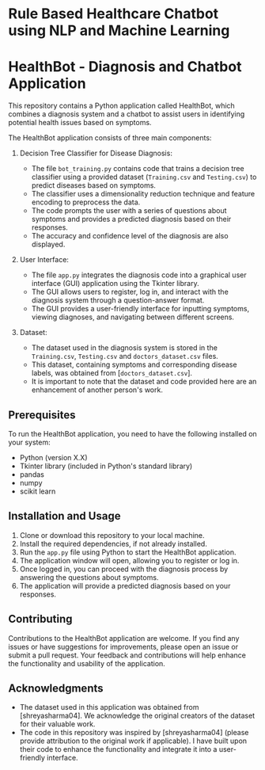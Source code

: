 # Rule Based Healthcare Chatbot using NLP and Machine Learning
# HealthBot - Diagnosis and Chatbot Application

This repository contains a Python application called HealthBot, which combines a diagnosis system and a chatbot to assist users in identifying potential health issues based on symptoms.

The HealthBot application consists of three main components:

1. Decision Tree Classifier for Disease Diagnosis:
   - The file `bot_training.py` contains code that trains a decision tree classifier using a provided dataset (`Training.csv` and `Testing.csv`) to predict diseases based on symptoms.
   - The classifier uses a dimensionality reduction technique and feature encoding to preprocess the data.
   - The code prompts the user with a series of questions about symptoms and provides a predicted diagnosis based on their responses.
   - The accuracy and confidence level of the diagnosis are also displayed.

2. User Interface:
   - The file `app.py` integrates the diagnosis code into a graphical user interface (GUI) application using the Tkinter library.
   - The GUI allows users to register, log in, and interact with the diagnosis system through a question-answer format.
   - The GUI provides a user-friendly interface for inputting symptoms, viewing diagnoses, and navigating between different screens.

3. Dataset:
   - The dataset used in the diagnosis system is stored in the `Training.csv`, `Testing.csv` and `doctors_dataset.csv` files.
   - This dataset, containing symptoms and corresponding disease labels, was obtained from [`doctors_dataset.csv`].
   - It is important to note that the dataset and code provided here are an enhancement of another person's work.

## Prerequisites

To run the HealthBot application, you need to have the following installed on your system:

- Python (version X.X)
- Tkinter library (included in Python's standard library)
- pandas
- numpy
- scikit learn

## Installation and Usage

1. Clone or download this repository to your local machine.
2. Install the required dependencies, if not already installed.
3. Run the `app.py` file using Python to start the HealthBot application.
4. The application window will open, allowing you to register or log in.
5. Once logged in, you can proceed with the diagnosis process by answering the questions about symptoms.
6. The application will provide a predicted diagnosis based on your responses.

## Contributing

Contributions to the HealthBot application are welcome. If you find any issues or have suggestions for improvements, please open an issue or submit a pull request. Your feedback and contributions will help enhance the functionality and usability of the application.

## Acknowledgments

- The dataset used in this application was obtained from [shreyasharma04]. We acknowledge the original creators of the dataset for their valuable work.
- The code in this repository was inspired by [shreyasharma04] (please provide attribution to the original work if applicable). I have built upon their code to enhance the functionality and integrate it into a user-friendly interface.




